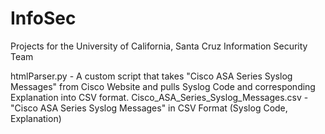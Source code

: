 # InfoSec
Projects for the University of California, Santa Cruz Information Security Team 

htmlParser.py - A custom script that takes "Cisco ASA Series Syslog Messages" from Cisco Website and pulls Syslog Code and corresponding Explanation into CSV format.
Cisco_ASA_Series_Syslog_Messages.csv - "Cisco ASA Series Syslog Messages" in CSV Format (Syslog Code, Explanation)
